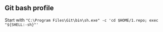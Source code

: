 ## Git bash profile
Start with `"C:\Program Files\Git\bin\sh.exe" -c 'cd $HOME/1.repo; exec "${SHELL:-sh}"'`
